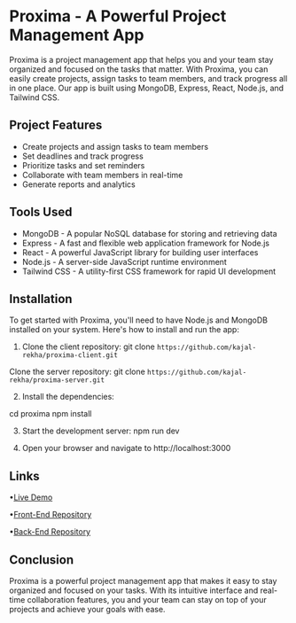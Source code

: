 # Proxima - A Powerful Project Management App

Proxima is a project management app that helps you and your team stay organized and focused on the tasks that matter. With Proxima, you can easily create projects, assign tasks to team members, and track progress all in one place. Our app is built using MongoDB, Express, React, Node.js, and Tailwind CSS.

## Project Features

- Create projects and assign tasks to team members
- Set deadlines and track progress
- Prioritize tasks and set reminders
- Collaborate with team members in real-time
- Generate reports and analytics

## Tools Used

- MongoDB - A popular NoSQL database for storing and retrieving data
- Express - A fast and flexible web application framework for Node.js
- React - A powerful JavaScript library for building user interfaces
- Node.js - A server-side JavaScript runtime environment
- Tailwind CSS - A utility-first CSS framework for rapid UI development

## Installation

To get started with Proxima, you'll need to have Node.js and MongoDB installed on your system. Here's how to install and run the app:

1. Clone the client repository:
git clone `https://github.com/kajal-rekha/proxima-client.git`

Clone the server repository:
git clone `https://github.com/kajal-rekha/proxima-server.git`

2. Install the dependencies:

cd proxima
npm install


3. Start the development server:
npm run dev


4. Open your browser and navigate to http://localhost:3000

## Links 
•[Live Demo](https://proxima-app-project.netlify.app)

•[Front-End Repository](https://github.com/kajal-rekha/proxima-client.git)

•[Back-End Repository](https://github.com/kajal-rekha/proxima-server.git)



## Conclusion

Proxima is a powerful project management app that makes it easy to stay organized and focused on your tasks. With its intuitive interface and real-time collaboration features, you and your team can stay on top of your projects and achieve your goals with ease.


